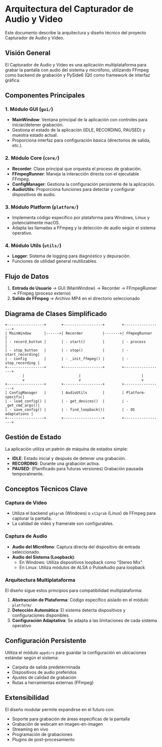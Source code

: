 # Arquitectura del Capturador de Audio y Video

Este documento describe la arquitectura y diseño técnico del proyecto Capturador de Audio y Video.

## Visión General

El Capturador de Audio y Video es una aplicación multiplataforma para grabar la pantalla con audio del sistema y micrófono, utilizando FFmpeg como backend de grabación y PySide6 (Qt) como framework de interfaz gráfica.

## Componentes Principales

### 1. Módulo GUI (`gui/`)

- **MainWindow**: Ventana principal de la aplicación con controles para iniciar/detener grabación.
- Gestiona el estado de la aplicación (IDLE, RECORDING, PAUSED) y muestra estado actual.
- Proporciona interfaz para configuración básica (directorios de salida, etc.).

### 2. Módulo Core (`core/`)

- **Recorder**: Clase principal que orquesta el proceso de grabación.
- **FFmpegRunner**: Maneja la interacción directa con el ejecutable FFmpeg.
- **ConfigManager**: Gestiona la configuración persistente de la aplicación.
- **AudioUtils**: Proporciona funciones para detectar y configurar dispositivos de audio.

### 3. Módulo Platform (`platform/`)

- Implementa código específico por plataforma para Windows, Linux y potencialmente macOS.
- Adapta las llamadas a FFmpeg y la detección de audio según el sistema operativo.

### 4. Módulo Utils (`utils/`)

- **Logger**: Sistema de logging para diagnóstico y depuración.
- Funciones de utilidad general reutilizables.

## Flujo de Datos

1. **Entrada de Usuario** → GUI (MainWindow) → Recorder → FFmpegRunner → FFmpeg (proceso externo)
2. **Salida de FFmpeg** → Archivo MP4 en el directorio seleccionado

## Diagrama de Clases Simplificado

```
+-----------------+       +------------------+        +------------------+
| MainWindow      |------>| Recorder         |------->| FFmpegRunner     |
| - record_button |       | - start()        |        | - process        |
| - stop_button   |       | - stop()         |        | - start_recording|
| - config        |       | - _init_ffmpeg() |        | - stop_recording |
+-----------------+       +------------------+        +------------------+
        |                         |                            |
        v                         v                            v
+-----------------+       +------------------+        +------------------+
| ConfigManager   |       | AudioUtils       |        | Platform-specific|
| - load_config() |       | - get_devices()  |        | - _get_cmd_args()|
| - save_config() |       | - find_loopback()|        | - OS adaptations |
+-----------------+       +------------------+        +------------------+
```

## Gestión de Estado

La aplicación utiliza un patrón de máquina de estados simple:

- **IDLE**: Estado inicial y después de detener una grabación.
- **RECORDING**: Durante una grabación activa.
- **PAUSED**: (Planificado para futuras versiones) Grabación pausada temporalmente.

## Conceptos Técnicos Clave

### Captura de Video

- Utiliza el backend `gdigrab` (Windows) o `x11grab` (Linux) de FFmpeg para capturar la pantalla.
- La calidad de video y framerate son configurables.

### Captura de Audio

- **Audio del Micrófono**: Captura directa del dispositivo de entrada seleccionado.
- **Audio del Sistema (Loopback)**: 
  - En Windows: Utiliza dispositivos loopback como "Stereo Mix"
  - En Linux: Utiliza módulos de ALSA o PulseAudio para loopback

### Arquitectura Multiplataforma

El diseño sigue estos principios para compatibilidad multiplataforma:

1. **Abstracción de Plataforma**: Código específico aislado en el módulo `platform/`
2. **Detección Automática**: El sistema detecta dispositivos y configuraciones disponibles
3. **Configuración Adaptativa**: Se adapta a las limitaciones de cada sistema operativo

## Configuración Persistente

Utiliza el módulo `appdirs` para guardar la configuración en ubicaciones estándar según el sistema:

- Carpeta de salida predeterminada
- Dispositivos de audio preferidos
- Ajustes de calidad de grabación 
- Rutas a herramientas externas (FFmpeg)

## Extensibilidad

El diseño modular permite expandirse en el futuro con:

- Soporte para grabación de áreas específicas de la pantalla
- Grabación de webcam en imagen-en-imagen
- Streaming en vivo
- Programación de grabaciones
- Plugins de post-procesamiento